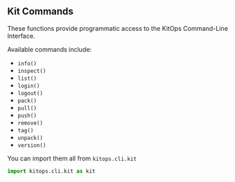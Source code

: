## Kit Commands

These functions provide programmatic access to the KitOps Command-Line Interface.

Available commands include:

* `info()`
* `inspect()`
* `list()`
* `login()`
* `logout()`
* `pack()`
* `pull()`
* `push()`
* `remove()`
* `tag()`
* `unpack()`
* `version()`

You can import them all from `kitops.cli.kit`

```python
import kitops.cli.kit as kit
```
